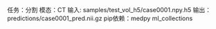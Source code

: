 任务：分割
模态：CT
输入: samples/test_vol_h5/case0001.npy.h5
输出：predictions/case0001_pred.nii.gz
pip依赖：medpy ml_collections